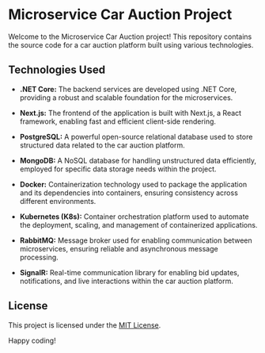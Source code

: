# Microservice Car Auction Project

Welcome to the Microservice Car Auction project! This repository contains the source code for a car auction platform built using various technologies.

## Technologies Used

- **.NET Core:** The backend services are developed using .NET Core, providing a robust and scalable foundation for the microservices.

- **Next.js:** The frontend of the application is built with Next.js, a React framework, enabling fast and efficient client-side rendering.

- **PostgreSQL:** A powerful open-source relational database used to store structured data related to the car auction platform.

- **MongoDB:** A NoSQL database for handling unstructured data efficiently, employed for specific data storage needs within the project.

- **Docker:** Containerization technology used to package the application and its dependencies into containers, ensuring consistency across different environments.

- **Kubernetes (K8s):** Container orchestration platform used to automate the deployment, scaling, and management of containerized applications.

- **RabbitMQ:** Message broker used for enabling communication between microservices, ensuring reliable and asynchronous message processing.

- **SignalR:** Real-time communication library for enabling bid updates, notifications, and live interactions within the car auction platform.


## License

This project is licensed under the [MIT License](LICENSE).

Happy coding!

